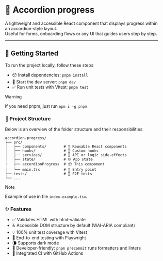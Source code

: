 # 🐾 Accordion progress

A lightweight and accessible React component that displays progress within an accordion-style layout.  
Useful for forms, onboarding flows or any UI that guides users step by step.

---

## 🚀 Getting Started

To run the project locally, follow these steps:

- 📦 Install dependencies: `pnpm install`
- 🧪 Start the dev server: `pnpm dev`
- ✅ Run unit tests with Vitest: `pnpm test`

> [!WARNING]  
> If you need pnpm, just run `npm i -g pnpm`

### 📁 Project Structure

Below is an overview of the folder structure and their responsibilities:

```
accordion-progress/
├── src/
│   ├── components/        # 🧱 Reusable React components
│   ├── hooks/             # 💾 Custom hooks
│   ├── services/          # 🔌 API or logic side-effects
│   ├── state/             # 🌐 App state
│   ├── accordionProgress  # 📦 This component
│   └── main.tsx           # 🚀 Entry point
├── tests/                 # 🧪 E2E tests
└── ...
```

> [!NOTE]  
> Example of use in file `index.example.tsx`.

### ✨ Features

- ✅ Validates HTML with html-validate
- ♿ Accessible DOM structure by default (WAI-ARIA compliant)
- 💡 100% unit test coverage with Vitest
- 🧪 End-to-end testing with Playwright
- 🌘 Supports dark mode
- 🧰 Developer-friendly: `pnpm precommit` runs formatters and linters
- 🔄 Integrated CI with GitHub Actions
